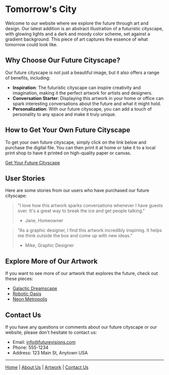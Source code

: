 <!--font:Exo 2-->

# Tomorrow's City

Welcome to our website where we explore the future through art and design. Our latest addition is an abstract illustration of a futuristic cityscape, with glowing lights and a dark and moody color scheme, set against a gradient background. This piece of art captures the essence of what tomorrow could look like.

## Why Choose Our Future Cityscape?

Our future cityscape is not just a beautiful image, but it also offers a range of benefits, including:

- **Inspiration**: The futuristic cityscape can inspire creativity and imagination, making it the perfect artwork for artists and designers.
- **Conversation Starter**: Displaying this artwork in your home or office can spark interesting conversations about the future and what it might hold.
- **Personalization**: With our future cityscape, you can add a touch of personality to any space and make it truly unique.

## How to Get Your Own Future Cityscape

To get your own future cityscape, simply click on the link below and purchase the digital file. You can then print it at home or take it to a local print shop to have it printed on high-quality paper or canvas.

[Get Your Future Cityscape](#)

## User Stories

Here are some stories from our users who have purchased our future cityscape:

> "I love how this artwork sparks conversations whenever I have guests over. It's a great way to break the ice and get people talking."
>
> - Jane, Homeowner

> "As a graphic designer, I find this artwork incredibly inspiring. It helps me think outside the box and come up with new ideas."
>
> - Mike, Graphic Designer

## Explore More of Our Artwork

If you want to see more of our artwork that explores the future, check out these pieces:

- [Galactic Dreamscape](#)
- [Robotic Oasis](#)
- [Neon Metropolis](#)

## Contact Us

If you have any questions or comments about our future cityscape or our website, please don't hesitate to contact us:

- Email: info@futurevisions.com
- Phone: 555-1234
- Address: 123 Main St, Anytown USA

---

[Home](#) | [About Us](#) | [Artwork](#) | [Contact Us](#)

<!--

Write me content for website with wallpaper which alt text is:

"A wallpaper featuring an abstract illustration of a futuristic cityscape, with glowing lights and a dark and moody color scheme, set against a gradient background."

The name/title of the page should not be 1:1 copy of the alt text but rather a real content of the website which is using this wallpaper.

- Use markdown format 
- Start with heading
- Heading should be short and concise
- The content should look like a real website 
- The website should not be about the wallpaper, wallpaper is just a related background
- Heading should be contain work "wallpaper" or "background"
- Include real sections like references, contact, user stories, etc. use things relevant to the page purpose.
- Feel free to use structure like headings, bullets, numbering, blockquotes, paragraphs, horizontal lines, etc.
- You can use formatting like bold or _italic_
- You can include UTF-8 emojis
- Links should be only #hash anchors (and you can refer to the document itself)
- Do not include images


---


# Future Cityscape Wallpaper for Your Desktop Background

Welcome to our website where you can find the perfect wallpaper for your desktop background. Our latest addition is an abstract illustration of a futuristic cityscape, with glowing lights and a dark and moody color scheme, set against a gradient background.

## Why Choose Our Future Cityscape Wallpaper?

Our future cityscape wallpaper is not only visually stunning but also offers a range of benefits, including:

- **Enhanced Productivity**: The dark color scheme of the wallpaper helps reduce eye strain and fatigue, allowing you to work longer without feeling tired.
- **Inspiration**: The futuristic cityscape can inspire creativity and imagination, making it the perfect wallpaper for artists and designers.
- **Personalization**: With our wallpaper, you can personalize your desktop and make it truly unique.

## How to Download Our Future Cityscape Wallpaper

To download our future cityscape wallpaper, simply click on the link below and save the image to your computer:

[Download Future Cityscape Wallpaper](#)

## User Stories

Here are some stories from our users who have downloaded our future cityscape wallpaper:

> "I love the dark and moody color scheme of the wallpaper. It really helps me focus on my work without getting distracted."
>
> - John, Freelance Writer

> "The futuristic cityscape is so inspiring! It makes me feel like I'm living in a sci-fi movie."
>
> - Sarah, Graphic Designer

## References

If you want to learn more about how to choose the perfect wallpaper for your desktop background, check out these resources:

- [How to Choose the Right Wallpaper for Your Computer](#)
- [The Benefits of Using a Dark Desktop Background](#)

## Contact Us

If you have any questions or comments about our future cityscape wallpaper or our website, please don't hesitate to contact us:

- Email: info@wallpaperwebsite.com
- Phone: 555-1234
- Address: 123 Main St, Anytown USA

---

[Home](#) | [About Us](#) | [Wallpapers](#) | [Contact Us](#)


---


Heading should not include word "wallpaper". The website should not be about the wallpaper itself, wallpaper is just a related background, rewrite whole content.


---


# Future Cityscape: A Vision of Tomorrow

Welcome to our website where we explore the future through art and design. Our latest addition is an abstract illustration of a futuristic cityscape, with glowing lights and a dark and moody color scheme, set against a gradient background. This piece of art captures the essence of what tomorrow could look like.

## Why Choose Our Future Cityscape?

Our future cityscape is not just a beautiful image, but it also offers a range of benefits, including:

- **Inspiration**: The futuristic cityscape can inspire creativity and imagination, making it the perfect artwork for artists and designers.
- **Conversation Starter**: Displaying this artwork in your home or office can spark interesting conversations about the future and what it might hold.
- **Personalization**: With our future cityscape, you can add a touch of personality to any space and make it truly unique.

## How to Get Your Own Future Cityscape

To get your own future cityscape, simply click on the link below and purchase the digital file. You can then print it at home or take it to a local print shop to have it printed on high-quality paper or canvas.

[Get Your Future Cityscape](#)

## User Stories

Here are some stories from our users who have purchased our future cityscape:

> "I love how this artwork sparks conversations whenever I have guests over. It's a great way to break the ice and get people talking."
>
> - Jane, Homeowner

> "As a graphic designer, I find this artwork incredibly inspiring. It helps me think outside the box and come up with new ideas."
>
> - Mike, Graphic Designer

## Explore More of Our Artwork

If you want to see more of our artwork that explores the future, check out these pieces:

- [Galactic Dreamscape](#)
- [Robotic Oasis](#)
- [Neon Metropolis](#)

## Contact Us

If you have any questions or comments about our future cityscape or our website, please don't hesitate to contact us:

- Email: info@futurevisions.com
- Phone: 555-1234
- Address: 123 Main St, Anytown USA

---

[Home](#) | [About Us](#) | [Artwork](#) | [Contact Us](#)

-->
